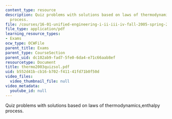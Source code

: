 ```yaml
---
content_type: resource
description: Quiz problems with solutions based on laws of thermodynamics,enthalpy
  process.
file: /courses/16-01-unified-engineering-i-ii-iii-iv-fall-2005-spring-2006/b552d41bcb16b702f41141fd71b0f50d_thermo2003quizsol.pdf
file_type: application/pdf
learning_resource_types:
- Exams
ocw_type: OCWFile
parent_title: Exams
parent_type: CourseSection
parent_uid: dc102ab9-fad7-5fe0-6da4-e71c66aab8ef
resourcetype: Document
title: thermo2003quizsol.pdf
uid: b552d41b-cb16-b702-f411-41fd71b0f50d
video_files:
  video_thumbnail_file: null
video_metadata:
  youtube_id: null
---
```

Quiz problems with solutions based on laws of thermodynamics,enthalpy process.